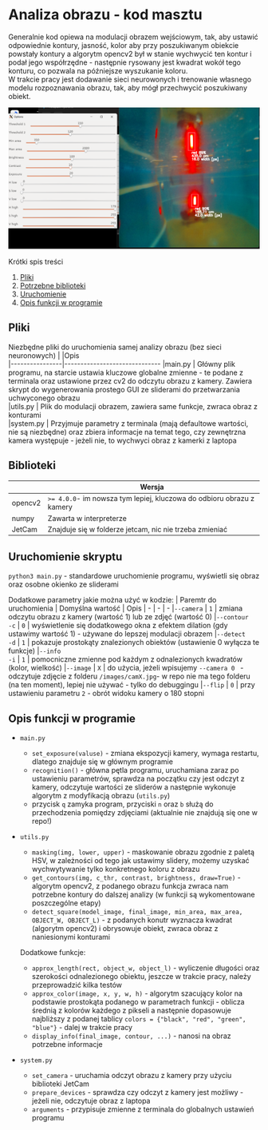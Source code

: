 # Analiza obrazu - kod masztu

Generalnie kod opiewa na modulacji obrazem wejściowym, tak, aby ustawić odpowiednie kontury, jasność, kolor aby przy poszukiwanym obiekcie powstały kontury a algorytm opencv2 był w stanie wychwycić ten kontur i podał jego współrzędne - następnie rysowany jest kwadrat wokół tego konturu, co pozwala na późniejsze wyszukanie koloru. <br>
W trakcie pracy jest dodawanie sieci neurowonych i trenowanie własnego modelu rozpoznawania obrazu, tak, aby mógł przechwycić poszukiwany obiekt.

![Zrzut ekranu działającego programu](https://github.com/zarool/analiza_obrazu_pk/blob/main/dokumentacja/new-cam-out.png?raw=true)


Krótki spis treści
1. [ Pliki ](#files)  
2. [Potrzebne biblioteki](#dependencies)
3. [ Uruchomienie ](#usage)
4. [Opis funkcji w programie](#functions)

<a name="files"></a>
## Pliki
Niezbędne pliki do uruchomienia samej analizy obrazu (bez sieci neuronowych)
|                |Opis                          
|----------------|------------------------------
|main.py				 | Główny plik programu, na starcie ustawia kluczowe globalne zmienne - te podane z terminala oraz ustawione przez cv2 do odczytu obrazu z kamery. Zawiera skrypt do wygenerowania prostego GUI ze sliderami do przetwarzania uchwyconego obrazu          
|utils.py        | Plik do modulacji obrazem, zawiera same funkcje, zwraca obraz z konturami            
|system.py       | Przyjmuje parametry z terminala (mają defaultowe wartości, nie są niezbędne) oraz zbiera informacje na temat tego, czy zewnętrzna kamera występuje - jeżeli nie, to wychwyci obraz z kamerki z laptopa

<a name="dependencies"></a>
## Biblioteki
|                |Wersja                          
|----------------|------------------------------
|opencv2				 | `>= 4.0.0`- im nowsza tym lepiej, kluczowa do odbioru obrazu z kamery           
|numpy        	 |	Zawarta w interpreterze           
|JetCam          | Znajduje się w folderze jetcam, nic nie trzeba zmieniać


<a name="usage"></a>
## Uruchomienie skryptu

`python3 main.py` - standardowe uruchomienie programu, wyświetli się obraz oraz osobne okienko ze sliderami

Dodatkowe parametry jakie można użyć w kodzie:
| Paremtr do uruchomienia | Domyślna wartość | Opis
| - | - | -
|`--camera` | `1` | zmiana odczytu obrazu z kamery (wartość 1) lub ze zdjęć (wartość 0)
|`--contour` <br> `-c` | `0` | wyświetlenie się dodatkowego okna z efektem dilation (gdy ustawimy wartość 1) - używane do lepszej modulacji obrazem
|`--detect` <br> `-d` | `1` | pokazuje prostokąty znalezionych obiektów (ustawienie 0 wyłącza te funkcje)
|`--info` <br> `-i` | `1` | pomocniczne zmienne pod każdym z odnalezionych kwadratów (kolor, wielkość)
|`--image` | `X` | do użycia, jeżeli wpisujemy `--camera 0 ` - odczytuje zdjęcie z folderu `/images/camX.jpg`- w repo nie ma tego folderu (na ten moment), lepiej nie używać - tylko do debuggingu 
|`--flip` | `0` | przy ustawieniu parametru `2` - obrót widoku kamery o 180 stopni

<a name="functions"></a>
## Opis funkcji w programie

- `main.py`
	* `set_exposure(valuse)` - zmiana ekspozycji kamery, wymaga restartu, dlatego znajduje się w głównym programie
	* `recognition()` - główna pętla programu, uruchamiana zaraz po ustawieniu parametrów, sprawdza na początku czy jest odczyt z kamery, odczytuje wartości ze sliderów a następnie wykonuje algorytm z modyfikacją obrazu (`utils.py`)
	* przycisk `q` zamyka program, przyciski `n` oraz `b` służą do przechodzenia pomiędzy zdjęciami (aktualnie nie znajdują się one w repo!)
-  `utils.py`
	* `masking(img, lower, upper)` - maskowanie obrazu zgodnie z paletą HSV, w zależności od tego jak ustawimy slidery, możemy uzyskać wychwytywanie tylko konkretnego koloru z obrazu
	* `get_contours(img, c_thr, contrast, brightness, draw=True)` - algorytm opencv2, z podanego obrazu funkcja zwraca nam potrzebne kontury do dalszej analizy (w funkcji są wykomentowane poszczególne etapy)
	* `detect_square(model_image, final_image, min_area, max_area, OBJECT_W, OBJECT_L)` - z podanych konutr wyznacza kwadrat (algorytm opencv2) i obrysowuje obiekt, zwraca obraz z naniesionymi konturami
	
	Dodatkowe funkcje:
	* `approx_length(rect, object_w, object_l)` - wyliczenie długości oraz szerokości odnalezionego obiektu, jeszcze w trakcie pracy, należy przeprowadzić kilka testów
	* `approx_color(image, x, y, w, h)` - algorytm szacujący kolor na podstawie prostokąta podanego w parametrach funkcji - oblicza średnią z kolorów każdego z pikseli a następnie dopasowuje najbliższy z podanej tablicy `colors = {"black", "red", "green", "blue"}` - dalej w trakcie pracy 
	* `display_info(final_image, contour, ...)` - nanosi na obraz potrzebne informacje

- `system.py`
	* `set_camera` - uruchamia odczyt obrazu z kamery przy użyciu biblioteki JetCam
	* `prepare_devices` - sprawdza czy odczyt z kamery jest możliwy - jeżeli nie, odczytuje obraz z laptopa
	* `arguments` - przypisuje zmienne z terminala do globalnych ustawień programu
